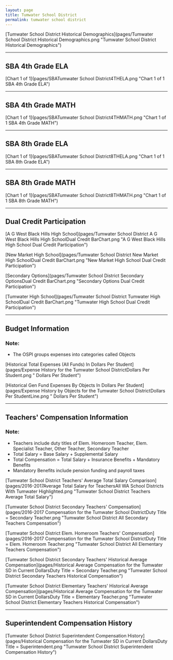```yaml
---
layout: page
title: Tumwater School District
permalink: tumwater school district
---
```



[Tumwater School District Historical Demographics](pages/Tumwater School District Historical Demographics.png "Tumwater School District Historical Demographics")

___

## SBA 4th Grade ELA

[Chart 1 of 1](pages/SBATumwater School District4THELA.png "Chart 1 of 1 SBA 4th Grade ELA")


___

## SBA 4th Grade MATH

[Chart 1 of 1](pages/SBATumwater School District4THMATH.png "Chart 1 of 1 SBA 4th Grade MATH")


___

## SBA 8th Grade ELA

[Chart 1 of 1](pages/SBATumwater School District8THELA.png "Chart 1 of 1 SBA 8th Grade ELA")


___

## SBA 8th Grade MATH

[Chart 1 of 1](pages/SBATumwater School District8THMATH.png "Chart 1 of 1 SBA 8th Grade MATH")


___

## Dual Credit Participation

[A G West Black Hills High School](pages/Tumwater School District A G West Black Hills High SchoolDual Credit BarChart.png "A G West Black Hills High School Dual Credit Participation")

[New Market High School](pages/Tumwater School District New Market High SchoolDual Credit BarChart.png "New Market High School Dual Credit Participation")

[Secondary Options](pages/Tumwater School District Secondary OptionsDual Credit BarChart.png "Secondary Options Dual Credit Participation")

[Tumwater High School](pages/Tumwater School District Tumwater High SchoolDual Credit BarChart.png "Tumwater High School Dual Credit Participation")


___

## Budget Information
### Note:
- The OSPI groups expenses into categories called Objects

[Historical Total Expenses (All Funds) In Dollars Per Student](pages/Expense History for the Tumwater School DistrictDollars Per Student.png " Dollars Per Student")

[Historical Gen Fund Expenses By Objects In Dollars Per Student](pages/Expense History by Objects for the Tumwater School DistrictDollars Per StudentLine.png " Dollars Per Student")


___

## Teachers' Compensation Information
### Note:
- Teachers include duty titles of Elem. Homeroom Teacher, Elem. Specialist Teacher, Other Teacher, Secondary Teacher
- Total Salary = Base Salary + Supplemental Salary
- Total Compensation = Total Salary + Insurance Benefits + Mandatory Benefits
- Mandatory Benefits include pension funding and payroll taxes

[Tumwater School District Teachers' Average Total Salary Comparison](pages/2016-2017Average Total Salary for TeachersAll WA School Districts With Tumwater Highlighted.png "Tumwater School District Teachers Average Total Salary")

[Tumwater School District Secondary Teachers' Compensation](pages/2016-2017 Compensation for the Tumwater School DistrictDuty Title = Secondary Teacher.png "Tumwater School District All Secondary Teachers Compensation")

[Tumwater School District Elem. Homeroom Teachers' Compensation](pages/2016-2017 Compensation for the Tumwater School DistrictDuty Title = Elem. Homeroom Teacher.png "Tumwater School District All Elementary Teachers Compensation")

[Tumwater School District Secondary Teachers' Historical Average Compensation](pages/Historical Average Compensation for the Tumwater SD in Current DollarsDuty Title = Secondary Teacher.png "Tumwater School District Secondary Teachers Historical Compensation")

[Tumwater School District Elementary Teachers' Historical Average Compensation](pages/Historical Average Compensation for the Tumwater SD in Current DollarsDuty Title = Elementary Teacher.png "Tumwater School District Elementary Teachers Historical Compensation")


___

## Superintendent Compensation History

[Tumwater School District Superintendent Compensation History](pages/Historical Compensation for the Tumwater SD in Current DollarsDuty Title = Superintendent.png "Tumwater School District Superintendent Compensation History")

